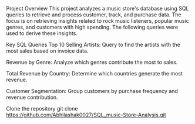 Project Overview
This project analyzes a music store's database using SQL queries to retrieve and process customer, track,
and purchase data. The focus is on retrieving insights related to rock music listeners, popular music genres,
and customers with high spending. The following queries were used to derive these insights.


Key SQL Queries
Top 10 Selling Artists:
Query to find the artists with the most sales based on invoice data.

Revenue by Genre:
Analyze which genres contribute the most to sales.

Total Revenue by Country:
Determine which countries generate the most revenue.

Customer Segmentation:
Group customers by purchase frequency and revenue contribution.

Clone the repository
git clone https://github.com/Abhilashak0027/SQL_music-Store-Analysis.git

